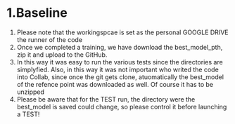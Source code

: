 # 1.Baseline
1. Please note that the workingspcae is set as the personal GOOGLE DRIVE the runner of the code
2. Once we completed a training, we have download the best_model_pth, zip it and upload to the GitHub.
3. In this way it was easy to run the various tests since the directories are simplyfied. Also, in this way it was not important who writed the code into Collab, since once the git gets clone, atuomatically the best_model of the refence point was downloaded as well. Of course it has to be unzipped
4. Please be aware that for the TEST run, the directory were the best_model is saved could change, so please control it before launching a TEST!
